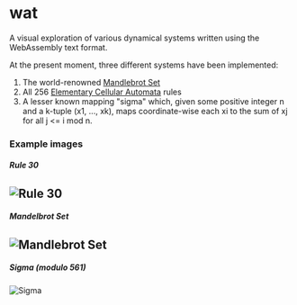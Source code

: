 # wat

A visual exploration of various dynamical systems written using the WebAssembly text format.

At the present moment, three different systems have been implemented:
1. The world-renowned [Mandlebrot Set](https://en.wikipedia.org/wiki/Mandelbrot_set)
2. All 256 [Elementary Cellular Automata](https://en.wikipedia.org/wiki/Elementary_cellular_automaton) rules
3. A lesser known mapping "sigma" which, given some positive integer n and a k-tuple (x1, ..., xk), maps coordinate-wise each xi to the sum of xj for all j <= i mod n.

### Example images
##### Rule 30
![Rule 30](https://raw.githubusercontent.com/r-ba/wat/master/examples/rule_30.png)
--

##### Mandelbrot Set
![Mandlebrot Set](https://raw.githubusercontent.com/r-ba/wat/master/examples/mandlebrot.png)
--

##### Sigma (modulo 561)
![Sigma](https://raw.githubusercontent.com/r-ba/wat/master/examples/sigma_561.png)
